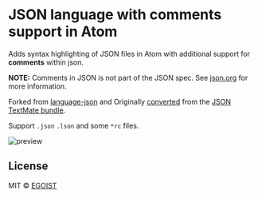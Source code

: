 # JSON language with comments support in Atom

Adds syntax highlighting of JSON files in Atom with additional support for
**comments** within json.

**NOTE:** Comments in JSON is not part of the JSON spec.
See [json.org](http://www.json.org/) for more information.

Forked from [language-json](https://github.com/atom/language-json) and
Originally [converted](http://atom.io/docs/latest/converting-a-text-mate-bundle)
from the [JSON TextMate bundle](https://github.com/textmate/json.tmbundle).

Support `.json` `.lson` and some `*rc` files.

![preview](http://ww4.sinaimg.cn/large/a15b4afegw1eyvnwjkkf3j20co0c1ab0)

## License

MIT &copy; [EGOIST](https://github.com/egoist)
